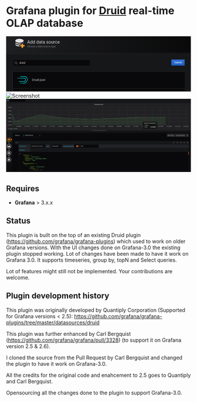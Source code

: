 # Grafana plugin for [Druid](http://druid.io/) real-time OLAP database

![Screenshot](https://raw.githubusercontent.com/grafana-druid-plugin/druidplugin/master/img/AddDataSource.png)
![Screenshot](https://raw.githubusercontent.com/grafana-druid-plugin/druidplugin/master/img/ListDataSource.png)
![Screenshot](https://raw.githubusercontent.com/grafana-druid-plugin/druidplugin/master/img/DruidPanel.png)

## Requires
* **Grafana** > 3.x.x

## Status

This plugin is built on the top of an existing Druid plugin (https://github.com/grafana/grafana-plugins)  which used to work on older Grafana versions. With the UI changes done on Grafana-3.0 the existing plugin stopped working. Lot of changes have been made to have it work on Grafana 3.0. It supports timeseries, group by, topN and Select queries.

Lot of features might still not be implemented. Your contributions are welcome.

## Plugin development history

This plugin was originally developed by Quantiply Corporation (Supported for Grafana versions < 2.5): https://github.com/grafana/grafana-plugins/tree/master/datasources/druid

This plugin was further enhanced by Carl Bergquist (https://github.com/grafana/grafana/pull/3328) (to support it on Grafana version 2.5 & 2.6).

I cloned the source from the Pull Request by Carl Bergquist and changed the plugin to have it work on Grafana-3.0.

All the credits for the original code and enahcement to 2.5 goes to Quantiply and Carl Bergquist. 

Opensourcing all the changes done to the plugin to support Grafana-3.0.
